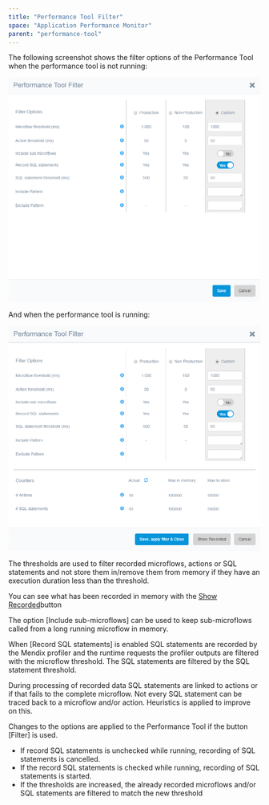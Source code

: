 ```yaml
---
title: "Performance Tool Filter"
space: "Application Performance Monitor"
parent: "performance-tool"
---
```

The following screenshot shows the filter options of the Performance Tool when the performance tool is not running:

 ![](attachments/Performance_Tool_Filter/Filter_Running.png)

 And when the performance tool is running:

 ![](attachments/Performance_Tool_Filter/Filter_NotRunning.png)

The thresholds are used to filter recorded microflows, actions or SQL statements and not store them in/remove them from memory if they have an execution duration less than the threshold.

You can see what has been recorded in memory with the [Show Recorded](/APM/show-recorded-dialog)button

The option [Include sub-microflows] can be used to keep sub-microflows called from a long running microflow in memory.

When [Record SQL statements] is enabled SQL statements are recorded by the Mendix profiler and the runtime requests the profiler outputs are filtered with the microflow threshold. The SQL statements are filtered by the SQL statement threshold.

During processing of recorded data SQL statements are linked to actions or if that fails to the complete microflow. Not every SQL statement can be traced back to a microflow and/or action. Heuristics is applied to improve on this.

Changes to the options are applied to the Performance Tool if the button [Filter] is used.

*   If record SQL statements is unchecked while running, recording of SQL statements is cancelled.
*   If the record SQL statements is checked while running, recording of SQL statements is started.
*   If the thresholds are increased, the already recorded microflows and/or SQL statements are filtered to match the new threshold
